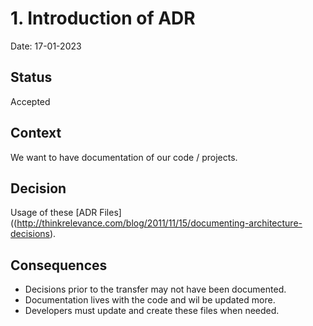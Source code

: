 # 1. Introduction of ADR

Date: 17-01-2023

## Status

Accepted

## Context

We want to have documentation of our code / projects.

## Decision

Usage of these [ADR Files]((http://thinkrelevance.com/blog/2011/11/15/documenting-architecture-decisions).

## Consequences

- Decisions prior to the transfer may not have been documented.
- Documentation lives with the code and wil be updated more.
- Developers must update and create these files when needed.

